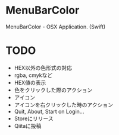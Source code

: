 # MenuBarColor
MenuBarColor - OSX Application. (Swift)

# TODO

* HEX以外の色形式の対応
* rgba, cmykなど
* HEX値の表示
* 色をクリックした際のアクション
* アイコン
* アイコンを右クリックした時のアクション
* Quit, About, Start on Login...
* Storeにリリース
* Qiitaに投稿
